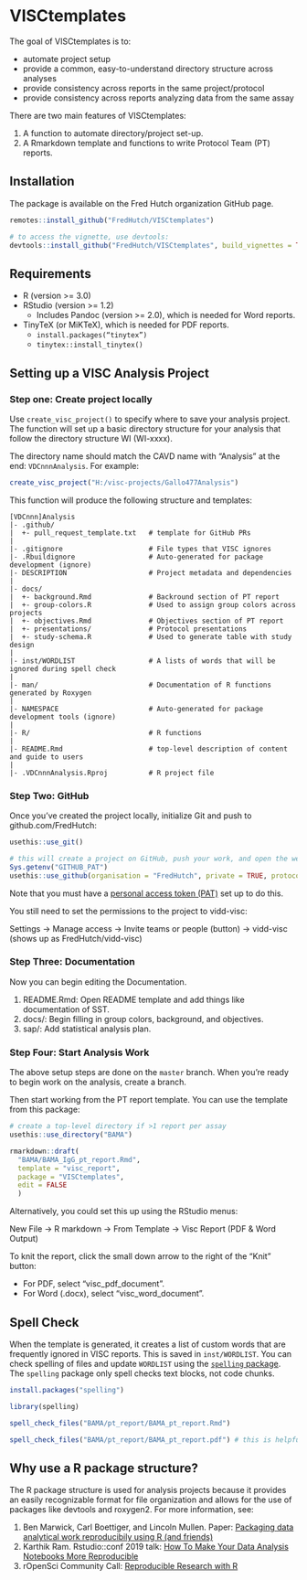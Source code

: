 
<!-- README.md is generated from README.Rmd. Please edit that file -->

# VISCtemplates

The goal of VISCtemplates is to:

  - automate project setup
  - provide a common, easy-to-understand directory structure across
    analyses
  - provide consistency across reports in the same project/protocol
  - provide consistency across reports analyzing data from the same
    assay

There are two main features of VISCtemplates:

1.  A function to automate directory/project set-up.
2.  A Rmarkdown template and functions to write Protocol Team (PT)
    reports.

## Installation

The package is available on the Fred Hutch organization GitHub page.

``` r
remotes::install_github("FredHutch/VISCtemplates")

# to access the vignette, use devtools:
devtools::install_github("FredHutch/VISCtemplates", build_vignettes = TRUE)
```

## Requirements

  - R (version \>= 3.0)
  - RStudio (version \>= 1.2)
      - Includes Pandoc (version \>= 2.0), which is needed for Word
        reports.
  - TinyTeX (or MiKTeX), which is needed for PDF reports.
      - `install.packages(“tinytex”)`
      - `tinytex::install_tinytex()`

## Setting up a VISC Analysis Project

### Step one: Create project locally

Use `create_visc_project()` to specify where to save your analysis
project. The function will set up a basic directory structure for your
analysis that follow the directory structure WI (WI-xxxx).

The directory name should match the CAVD name with “Analysis” at the
end: `VDCnnnAnalysis`. For example:

``` r
create_visc_project("H:/visc-projects/Gallo477Analysis")
```

This function will produce the following structure and templates:

    [VDCnnn]Analysis
    |- .github/
    |  +- pull_request_template.txt   # template for GitHub PRs
    |
    |- .gitignore                     # File types that VISC ignores
    |- .Rbuildignore                  # Auto-generated for package development (ignore)
    |- DESCRIPTION                    # Project metadata and dependencies 
    |
    |- docs/
    |  +- background.Rmd              # Backround section of PT report
    |  +- group-colors.R              # Used to assign group colors across projects
    |  +- objectives.Rmd              # Objectives section of PT report
    |  +- presentations/              # Protocol presentations
    |  +- study-schema.R              # Used to generate table with study design
    |
    |- inst/WORDLIST                  # A lists of words that will be ignored during spell check
    |
    |- man/                           # Documentation of R functions generated by Roxygen
    |
    |- NAMESPACE                      # Auto-generated for package development tools (ignore)
    |
    |- R/                             # R functions
    |
    |- README.Rmd                     # top-level description of content and guide to users
    |
    |- .VDCnnnAnalysis.Rproj          # R project file

### Step Two: GitHub

Once you’ve created the project locally, initialize Git and push to
github.com/FredHutch:

``` r
usethis::use_git()

# this will create a project on GitHub, push your work, and open the webpage!
Sys.getenv("GITHUB_PAT")
usethis::use_github(organisation = "FredHutch", private = TRUE, protocol = "https")
```

Note that you must have a [personal access token
(PAT)](https://happygitwithr.com/github-pat.html) set up to do this.

You still need to set the permissions to the project to vidd-visc:

Settings → Manage access → Invite teams or people (button) → vidd-visc
(shows up as FredHutch/vidd-visc)

### Step Three: Documentation

Now you can begin editing the Documentation.

1.  README.Rmd: Open README template and add things like documentation
    of SST.
2.  docs/: Begin filling in group colors, background, and objectives.
3.  sap/: Add statistical analysis plan.

### Step Four: Start Analysis Work

The above setup steps are done on the `master` branch. When you’re ready
to begin work on the analysis, create a branch.

Then start working from the PT report template. You can use the template
from this package:

``` r
# create a top-level directory if >1 report per assay
usethis::use_directory("BAMA")

rmarkdown::draft(
  "BAMA/BAMA_IgG_pt_report.Rmd", 
  template = "visc_report", 
  package = "VISCtemplates", 
  edit = FALSE
  )
```

Alternatively, you could set this up using the RStudio menus:

New File → R markdown → From Template → Visc Report (PDF & Word Output)

To knit the report, click the small down arrow to the right of the
“Knit” button:

  - For PDF, select “visc\_pdf\_document”.
  - For Word (.docx), select “visc\_word\_document”.

## Spell Check

When the template is generated, it creates a list of custom words that
are frequently ignored in VISC reports. This is saved in
`inst/WORDLIST`. You can check spelling of files and update `WORDLIST`
using the [`spelling` package](https://docs.ropensci.org/spelling/). The
`spelling` package only spell checks text blocks, not code chunks.

``` r
install.packages("spelling")

library(spelling)

spell_check_files("BAMA/pt_report/BAMA_pt_report.Rmd")

spell_check_files("BAMA/pt_report/BAMA_pt_report.pdf") # this is helpful for spell checking captions
```

## Why use a R package structure?

The R package structure is used for analysis projects because it
provides an easily recognizable format for file organization and allows
for the use of packages like devtools and roxygen2. For more
information, see:

1.  Ben Marwick, Carl Boettiger, and Lincoln Mullen. Paper: [Packaging
    data analytical work reproducibily using R (and
    friends)](https://peerj.com/preprints/3192/)
2.  Karthik Ram. Rstudio::conf 2019 talk: [How To Make Your Data
    Analysis Notebooks More
    Reproducible](https://github.com/karthik/rstudio2019)
3.  rOpenSci Community Call: [Reproducible Research with
    R](https://ropensci.org/commcalls/2019-07-30/)
